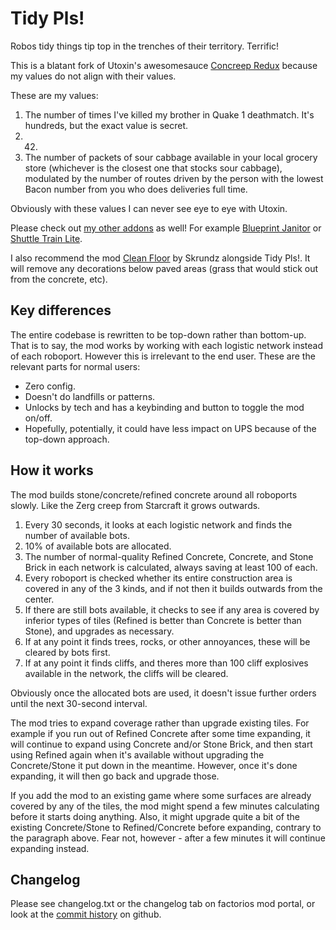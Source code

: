 # Tidy Pls!

Robos tidy things tip top in the trenches of their territory. Terrific!

This is a blatant fork of Utoxin's awesomesauce [Concreep Redux](https://github.com/utoxin/concreep-redux) because my values do not align with their values.

These are my values:

1. The number of times I've killed my brother in Quake 1 deathmatch. It's hundreds, but the exact value is secret.
2.  42.
3. The number of packets of sour cabbage available in your local grocery store (whichever is the closest one that stocks sour cabbage), modulated by the number of routes driven by the person with the lowest Bacon number from you who does deliveries full time.

Obviously with these values I can never see eye to eye with Utoxin.

Please check out [my other addons](https://mods.factorio.com/user/folk) as well! For example [Blueprint Janitor](https://mods.factorio.com/mods/folk/folk-janitor) or [Shuttle Train Lite](https://mods.factorio.com/mod/folk-shuttle).

I also recommend the mod [Clean Floor](https://mods.factorio.com/mod/CleanFloor) by Skrundz alongside Tidy Pls!. It will remove any decorations below paved areas (grass that would stick out from the concrete, etc).

## Key differences

The entire codebase is rewritten to be top-down rather than bottom-up. That is to say, the mod works by working with each logistic network instead of each roboport. However this is irrelevant to the end user. These are the relevant parts for normal users:

-   Zero config.
-   Doesn't do landfills or patterns.
-   Unlocks by tech and has a keybinding and button to toggle the mod on/off.
-   Hopefully, potentially, it could have less impact on UPS because of the top-down approach.

## How it works

The mod builds stone/concrete/refined concrete around all roboports slowly. Like the Zerg creep from Starcraft it grows outwards.

1. Every 30 seconds, it looks at each logistic network and finds the number of available bots.
2. 10% of available bots are allocated.
3. The number of normal-quality Refined Concrete, Concrete, and Stone Brick in each network is calculated, always saving at least 100 of each.
4. Every roboport is checked whether its entire construction area is covered in any of the 3 kinds, and if not then it builds outwards from the center.
5. If there are still bots available, it checks to see if any area is covered by inferior types of tiles (Refined is better than Concrete is better than Stone), and upgrades as necessary.
6. If at any point it finds trees, rocks, or other annoyances, these will be cleared by bots first.
7. If at any point it finds cliffs, and theres more than 100 cliff explosives available in the network, the cliffs will be cleared.

Obviously once the allocated bots are used, it doesn't issue further orders until the next 30-second interval.

The mod tries to expand coverage rather than upgrade existing tiles. For example if you run out of Refined Concrete after some time expanding, it will continue to expand using Concrete and/or Stone Brick, and then start using Refined again when it's available without upgrading the Concrete/Stone it put down in the meantime. However, once it's done expanding, it will then go back and upgrade those.

If you add the mod to an existing game where some surfaces are already covered by any of the tiles, the mod might spend a few minutes calculating before it starts doing anything. Also, it might upgrade quite a bit of the existing Concrete/Stone to Refined/Concrete before expanding, contrary to the paragraph above. Fear not, however - after a few minutes it will continue expanding instead.

## Changelog

Please see changelog.txt or the changelog tab on factorios mod portal, or look at the [commit history](https://github.com/folknor/factorio-tidypls/commits/main/) on github.

